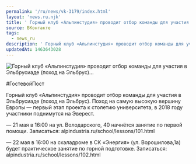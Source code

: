 ```yaml
---
permalink: '/ru/news/vk-3179/index.html'
layout: 'news.ru.njk'
title: ' Горный клуб «Альпинстудия» проводит отбор команды для участия в Эльбрусиаде (поход на Эльбрус)…'
source: ВКонтакте
tags:
  - news_ru
description: ' Горный клуб «Альпинстудия» проводит отбор команды для участия в Эльбрусиаде (поход на Эльбрус)…'
updatedAt: 1463643028
---
```

![ Горный клуб «Альпинстудия» проводит отбор команды для участия в Эльбрусиаде (поход на Эльбрус)…](https://sun9-30.userapi.com/impf/c636631/v636631484/919a/sVUZZ6qjUEE.jpg?size=624x468&quality=96&proxy=1&sign=dd29fabf1df0645a8c07ee34a8689e25&c_uniq_tag=txCIrZIljSw3b_t-DOyR2_WH7qd7CseiEOkP85CIJzI&type=album)

#ГостевойПост

Горный клуб «Альпинстудия» проводит отбор команды для участия в Эльбрусиаде (поход на Эльбрус). Поход на самую высокую вершину Европы — первый этап проекта к столетию университета, в 2018 году участники поднимутся на Эверест.

— 21 мая в 16:00 на ул. Володарского, 40 начнётся занятие по первой помощи. Записаться: alpindustria.ru/school/lessons/101.html

— 22 мая в 16:00 на скаладроме в СК «Энергия» (ул. Ворошилова,1а) будет практическое занятие по горной подготовке. Записаться: alpindustria.ru/school/lessons/102.html
